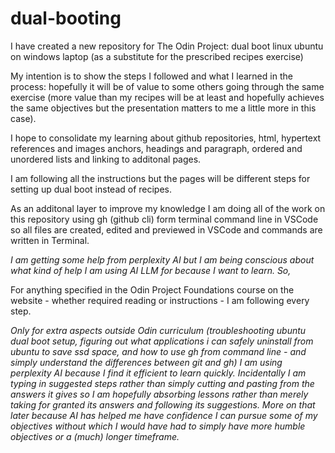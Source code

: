 # dual-booting

I have created a new repository for The Odin Project: dual boot linux ubuntu on windows laptop (as a substitute for the prescribed recipes exercise)

 My intention is to show the steps I followed and what I learned in the process: hopefully it will be of value to some others going through the same exercise (more value than my recipes will be at least and hopefully achieves the same objectives but the presentation matters to me a little more in this case).

I hope to consolidate my learning about github repositories, html, hypertext references and images anchors, headings and paragraph, ordered and unordered lists and linking to additonal pages.

I am following all the instructions but the pages will be different steps for setting up dual boot instead of recipes.

As an additonal layer to improve my knowledge I am doing all of the work on this repository using gh (github cli) form terminal command line in VSCode so all files are created, edited and previewed in VSCode and commands are written in Terminal.

*I am getting some help from perplexity AI but I am being conscious about what kind of help I am using AI LLM for because I want to learn. So,*

For anything specified in the Odin Project Foundations course on the website - whether required reading or instructions - I am following every step.  

*Only for extra aspects outside Odin curriculum (troubleshooting ubuntu dual boot setup, figuring out what applications i can safely uninstall from ubuntu to save ssd space, and how to use gh from command line - and simply understand the differences between git and gh) I am using perplexity AI because I find it efficient to learn quickly.  Incidentally I am typing in suggested steps rather than simply cutting and pasting from the answers it gives so I am hopefully absorbing lessons rather than merely taking for granted its answers and following its suggestions. More on that later because AI has helped me have confidence I can pursue some of my objectives without which I would have had to simply have more humble objectives or a (much) longer timeframe.*
